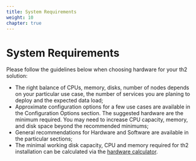 ```yaml
---
title: System Requirements
weight: 10
chapter: true
---
```


# System Requirements

Please follow the guidelines below when choosing hardware for your th2 solution:
- The right balance of CPUs, memory, disks, number of nodes depends on your particular use case, the number of services you are planing to deploy and the expected data load;
- Approximate configuration options for a few use cases are available in the Configuration Options section. The suggested hardware are the minimum required. You may need to increase CPU capacity, memory, and disk space beyond the recommended minimums;
- General recommendations for Hardware and Software are available in the particular sections;
- The minimal working disk capacity, CPU and memory required for th2 installation can be calculated via the [hardware calculator](./hardware).

